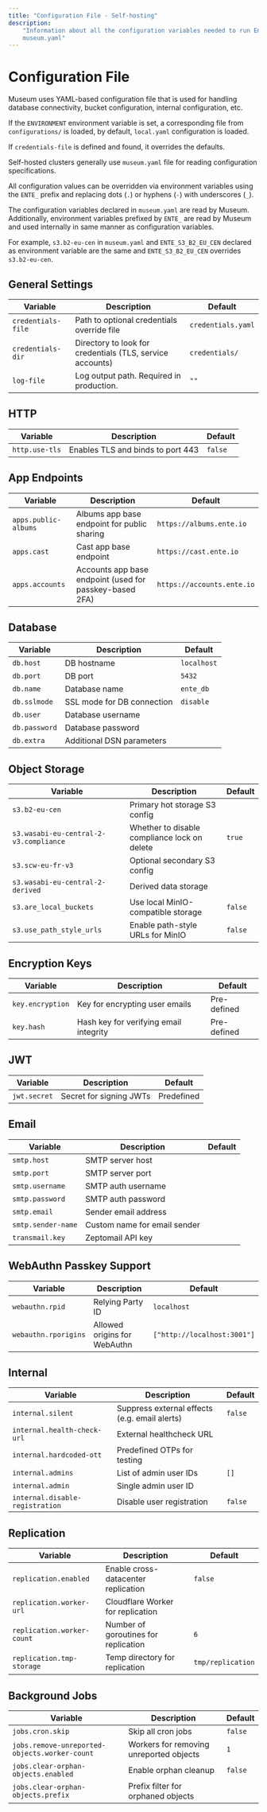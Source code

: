 ```yaml
---
title: "Configuration File - Self-hosting"
description:
    "Information about all the configuration variables needed to run Ente with
    museum.yaml"
---
```


# Configuration File

Museum uses YAML-based configuration file that is used for handling database
connectivity, bucket configuration, internal configuration, etc.

If the `ENVIRONMENT` environment variable is set, a corresponding file from
`configurations/` is loaded, by default, `local.yaml` configuration is loaded.

If `credentials-file` is defined and found, it overrides the defaults.

Self-hosted clusters generally use `museum.yaml` file for reading configuration
specifications.

All configuration values can be overridden via environment variables using the
`ENTE_` prefix and replacing dots (`.`) or hyphens (`-`) with underscores (`_`).

The configuration variables declared in `museum.yaml` are read by Museum.
Additionally, environment variables prefixed by `ENTE_` are read by Museum and
used internally in same manner as configuration variables.

For example, `s3.b2-eu-cen` in `museum.yaml` and `ENTE_S3_B2_EU_CEN` declared as
environment variable are the same and `ENTE_S3_B2_EU_CEN` overrides
`s3.b2-eu-cen`.

## General Settings

| Variable           | Description                                               | Default            |
| ------------------ | --------------------------------------------------------- | ------------------ |
| `credentials-file` | Path to optional credentials override file                | `credentials.yaml` |
| `credentials-dir`  | Directory to look for credentials (TLS, service accounts) | `credentials/`     |
| `log-file`         | Log output path. Required in production.                  | `""`               |

## HTTP

| Variable       | Description                       | Default |
| -------------- | --------------------------------- | ------- |
| `http.use-tls` | Enables TLS and binds to port 443 | `false` |

## App Endpoints

| Variable             | Description                                             | Default                    |
| -------------------- | ------------------------------------------------------- | -------------------------- |
| `apps.public-albums` | Albums app base endpoint for public sharing             | `https://albums.ente.io`   |
| `apps.cast`          | Cast app base endpoint                                  | `https://cast.ente.io`     |
| `apps.accounts`      | Accounts app base endpoint (used for passkey-based 2FA) | `https://accounts.ente.io` |

## Database

| Variable      | Description                | Default     |
| ------------- | -------------------------- | ----------- |
| `db.host`     | DB hostname                | `localhost` |
| `db.port`     | DB port                    | `5432`      |
| `db.name`     | Database name              | `ente_db`   |
| `db.sslmode`  | SSL mode for DB connection | `disable`   |
| `db.user`     | Database username          |             |
| `db.password` | Database password          |             |
| `db.extra`    | Additional DSN parameters  |             |

## Object Storage

| Variable                               | Description                                  | Default |
| -------------------------------------- | -------------------------------------------- | ------- |
| `s3.b2-eu-cen`                         | Primary hot storage S3 config                |         |
| `s3.wasabi-eu-central-2-v3.compliance` | Whether to disable compliance lock on delete | `true`  |
| `s3.scw-eu-fr-v3`                      | Optional secondary S3 config                 |         |
| `s3.wasabi-eu-central-2-derived`       | Derived data storage                         |         |
| `s3.are_local_buckets`                 | Use local MinIO-compatible storage           | `false` |
| `s3.use_path_style_urls`               | Enable path-style URLs for MinIO             | `false` |

## Encryption Keys

| Variable         | Description                            | Default     |
| ---------------- | -------------------------------------- | ----------- |
| `key.encryption` | Key for encrypting user emails         | Pre-defined |
| `key.hash`       | Hash key for verifying email integrity | Pre-defined |

## JWT

| Variable     | Description             | Default    |
| ------------ | ----------------------- | ---------- |
| `jwt.secret` | Secret for signing JWTs | Predefined |

## Email

| Variable           | Description                  | Default |
| ------------------ | ---------------------------- | ------- |
| `smtp.host`        | SMTP server host             |         |
| `smtp.port`        | SMTP server port             |         |
| `smtp.username`    | SMTP auth username           |         |
| `smtp.password`    | SMTP auth password           |         |
| `smtp.email`       | Sender email address         |         |
| `smtp.sender-name` | Custom name for email sender |         |
| `transmail.key`    | Zeptomail API key            |         |

## WebAuthn Passkey Support

| Variable             | Description                  | Default                     |
| -------------------- | ---------------------------- | --------------------------- |
| `webauthn.rpid`      | Relying Party ID             | `localhost`                 |
| `webauthn.rporigins` | Allowed origins for WebAuthn | `["http://localhost:3001"]` |

## Internal

| Variable                        | Description                                   | Default |
| ------------------------------- | --------------------------------------------- | ------- |
| `internal.silent`               | Suppress external effects (e.g. email alerts) | `false` |
| `internal.health-check-url`     | External healthcheck URL                      |         |
| `internal.hardcoded-ott`        | Predefined OTPs for testing                   |         |
| `internal.admins`               | List of admin user IDs                        | `[]`    |
| `internal.admin`                | Single admin user ID                          |         |
| `internal.disable-registration` | Disable user registration                     | `false` |

## Replication

| Variable                   | Description                          | Default           |
| -------------------------- | ------------------------------------ | ----------------- |
| `replication.enabled`      | Enable cross-datacenter replication  | `false`           |
| `replication.worker-url`   | Cloudflare Worker for replication    |                   |
| `replication.worker-count` | Number of goroutines for replication | `6`               |
| `replication.tmp-storage`  | Temp directory for replication       | `tmp/replication` |

## Background Jobs

| Variable                                      | Description                             | Default |
| --------------------------------------------- | --------------------------------------- | ------- |
| `jobs.cron.skip`                              | Skip all cron jobs                      | `false` |
| `jobs.remove-unreported-objects.worker-count` | Workers for removing unreported objects | `1`     |
| `jobs.clear-orphan-objects.enabled`           | Enable orphan cleanup                   | `false` |
| `jobs.clear-orphan-objects.prefix`            | Prefix filter for orphaned objects      |         |
